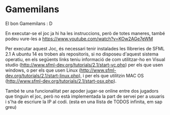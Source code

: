 Gamemilans
==========

El bon Gamemilans : D

En executar-se el joc ja hi ha les instruccions, però de totes maneres, també podeu vure-les a  https://www.youtube.com/watch?v=KOw2AGe7eWM


Per executar aquest Joc, és necessari tenir instalades les llibreries de SFML 2.1 A ubuntu 14 es troben als repositoris, si no disposeu d'aquest sistema operatiu, en els següents links teniu informació de com utilitzar-ho en Visual studio (http://www.sfml-dev.org/tutorials/2.1/start-vc.php) per els que usen windows, o per els que usen Linux (http://www.sfml-dev.org/tutorials/2.1/start-linux.php), i per els que utilitzin MAC OS (http://www.sfml-dev.org/tutorials/2.1/start-osx.php).

També te una funcionalitat per apoder jugar-se online entre dos jugadors que tinguin el joc, però no està implementada la part de servei per a usuaris i s'ha de escriure la IP al codi. (esta en una llista de TODOS infinita, em sap greu)
